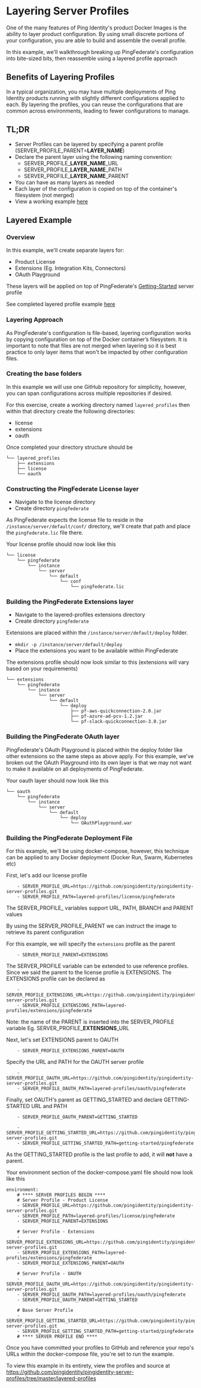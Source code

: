 # Layering Server Profiles

One of the many features of Ping Identity's product Docker Images is the ability to layer product configuration. By using small discrete portions of your configuration, you are able to build and assemble the overall profile.

In this example, we'll walkthrough breaking up PingFederate's configuration into bite-sized bits, then reassemble using a layered profile approach

## Benefits of Layering Profiles

In a typical organization, you may have multiple deployments of Ping Identity products running with slightly different configurations applied to each. By layering the profiles, you can reuse the configurations that are common across environments, leading to fewer configurations to manage.

## TL;DR

* Server Profiles can be layered by specifying a parent profile (SERVER_PROFILE_PARENT=**LAYER_NAME**)
* Declare the parent layer using the following naming convention:
  * SERVER_PROFILE_**LAYER_NAME**_URL
  * SERVER_PROFILE_**LAYER_NAME**_PATH
  * SERVER_PROFILE_**LAYER_NAME**_PARENT
* You can have as many layers as needed
* Each layer of the configuration is copied on top of the container's filesystem (not merged)
* View a working example [here](https://github.com/pingidentity/pingidentity-server-profiles/tree/master/layered-profiles )

## Layered Example

### Overview

In this example, we'll create separate layers for:

* Product License
* Extensions (Eg. Integration Kits, Connectors)
* OAuth Playground

These layers will be applied on top of PingFederate's [Getting-Started](https://github.com/pingidentity/pingidentity-server-profiles/tree/master/getting-started/pingfederate) server profile

See completed layered profile example [here](https://github.com/pingidentity/pingidentity-server-profiles/tree/master/layered-profiles)

### Layering Approach

As PingFederate's configuration is file-based, layering configuration works by copying configuration on top of the Docker container’s filesystem. It is important to note that files are not merged when layering so it is best practice to only layer items that won't be impacted by other configuration files.

### Creating the base folders

In this example we will use one GitHub repository for simplicity, however, you can span configurations across multiple repositories if desired.

For this exercise, create a working directory named `layered_profiles` then within that directory create the following directories:

* license
* extensions
* oauth

Once completed your directory structure should be

```
└── layered_profiles
    ├── extensions
    ├── license
    └── oauth
```

### Constructing the PingFederate License layer

* Navigate to the license directory
* Create directory `pingfederate`

As PingFederate expects the license file to reside in the `/instance/server/default/conf/` directory, we'll create that path and place the `pingfederate.lic` file there.

Your license profile should now look like this

```
└── license
    └── pingfederate
        └── instance
            └── server
                └── default
                    └── conf
                        └── pingfederate.lic
```

### Building the PingFederate Extensions layer

* Navigate to the layered-profiles extensions directory
* Create directory `pingfederate`

Extensions are placed within the `/instance/server/default/deploy` folder. 

* `mkdir -p /instance/server/default/deploy`
* Place the extensions you want to be available within PingFederate

The extensions profile should now look similar to this (extensions will vary based on your requirements)

```
└── extensions
    └── pingfederate
        └── instance
            └── server
                └── default
                    └── deploy
                        ├── pf-aws-quickconnection-2.0.jar
                        ├── pf-azure-ad-pcv-1.2.jar
                        └── pf-slack-quickconnection-3.0.jar
```

### Building the PingFederate OAuth layer

PingFederate's OAuth Playground is placed within the deploy folder like other extensions so the same steps as above apply. For this example, we've broken out the OAuth Playground into its own layer is that we may not want to make it available on all deployments of PingFederate.

Your oauth layer should now look like this

```
└── oauth
    └── pingfederate
        └── instance
            └── server
                └── default
                    └── deploy
                        └── OAuthPlayground.war
```

### Building the PingFederate Deployment File

For this example, we'll be using docker-compose, however, this technique can be applied to any Docker deployment (Docker Run, Swarm, Kubernetes etc)

First, let's add our license profile
```
    - SERVER_PROFILE_URL=https://github.com/pingidentity/pingidentity-server-profiles.git
    - SERVER_PROFILE_PATH=layered-profiles/license/pingfederate
```
The SERVER_PROFILE_ variables support URL, PATH, BRANCH and PARENT values

By using the SERVER_PROFILE_PARENT we can instruct the image to retrieve its parent configuration

For this example, we will specify the `extensions` profile as the parent

```
    - SERVER_PROFILE_PARENT=EXTENSIONS
```

The SERVER_PROFILE variable can be extended to use reference profiles. Since we said the parent to the license profile is EXTENSIONS. The EXTENSIONS profile can be declared as

```
    - SERVER_PROFILE_EXTENSIONS_URL=https://github.com/pingidentity/pingidentity-server-profiles.git
    - SERVER_PROFILE_EXTENSIONS_PATH=layered-profiles/extensions/pingfederate
```

Note: the name of the PARENT is inserted into the SERVER_PROFILE variable Eg. SERVER_PROFILE_**EXTENSIONS**_URL

Next, let's set EXTENSIONS parent to OAUTH

```
    - SERVER_PROFILE_EXTENSIONS_PARENT=OAUTH
```

Specify the URL and PATH for the OAUTH server profile

```
    - SERVER_PROFILE_OAUTH_URL=https://github.com/pingidentity/pingidentity-server-profiles.git
    - SERVER_PROFILE_OAUTH_PATH=layered-profiles/oauth/pingfederate
```

Finally, set OAUTH's parent as GETTING_STARTED and declare GETTING-STARTED URL and PATH

```
    - SERVER_PROFILE_OAUTH_PARENT=GETTING_STARTED

    - SERVER_PROFILE_GETTING_STARTED_URL=https://github.com/pingidentity/pingidentity-server-profiles.git
    - SERVER_PROFILE_GETTING_STARTED_PATH=getting-started/pingfederate
```

As the GETTING_STARTED profile is the last profile to add, it will **not** have a parent.

Your environment section of the docker-compose.yaml file should now look like this

```
environment:
    # **** SERVER PROFILES BEGIN ****
    # Server Profile - Product License
    - SERVER_PROFILE_URL=https://github.com/pingidentity/pingidentity-server-profiles.git
    - SERVER_PROFILE_PATH=layered-profiles/license/pingfederate
    - SERVER_PROFILE_PARENT=EXTENSIONS

    # Server Profile - Extensions
    - SERVER_PROFILE_EXTENSIONS_URL=https://github.com/pingidentity/pingidentity-server-profiles.git
    - SERVER_PROFILE_EXTENSIONS_PATH=layered-profiles/extensions/pingfederate
    - SERVER_PROFILE_EXTENSIONS_PARENT=OAUTH

    # Server Profile - OAUTH
    - SERVER_PROFILE_OAUTH_URL=https://github.com/pingidentity/pingidentity-server-profiles.git
    - SERVER_PROFILE_OAUTH_PATH=layered-profiles/oauth/pingfederate
    - SERVER_PROFILE_OAUTH_PARENT=GETTING_STARTED
    
    # Base Server Profile
    - SERVER_PROFILE_GETTING_STARTED_URL=https://github.com/pingidentity/pingidentity-server-profiles.git
    - SERVER_PROFILE_GETTING_STARTED_PATH=getting-started/pingfederate
    # **** SERVER PROFILE END ****
```

Once you have committed your profiles to GitHub and reference your repo's URLs within the docker-compose file, you're set to run the example.

To view this example in its entirety, view the profiles and source at https://github.com/pingidentity/pingidentity-server-profiles/tree/master/layered-profiles 
